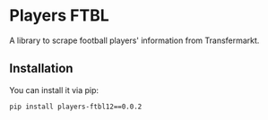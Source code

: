 # Players FTBL

A library to scrape football players' information from Transfermarkt.

## Installation

You can install it via pip:

```bash
pip install players-ftbl12==0.0.2
